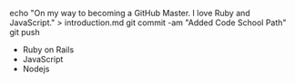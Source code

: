 echo "On my way to becoming a GitHub Master. I love Ruby and JavaScript." > introduction.md
git commit -am "Added Code School Path"
git push




* Ruby on Rails
* JavaScript
* Nodejs